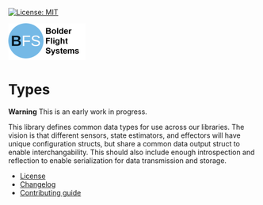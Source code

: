 [![License: MIT](https://img.shields.io/badge/License-MIT-yellow.svg)](https://opensource.org/licenses/MIT)

![Bolder Flight Systems Logo](img/logo-words_75.png)

# Types

**Warning** This is an early work in progress.

This library defines common data types for use across our libraries. The vision is that different sensors, state estimators, and effectors will have unique configuration structs, but share a common data output struct to enable interchangability. This should also include enough introspection and reflection to enable serialization for data transmission and storage.
   * [License](LICENSE.md)
   * [Changelog](CHANGELOG.md)
   * [Contributing guide](CONTRIBUTING.md)
